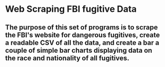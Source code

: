 # Web Scraping FBI fugitive Data
## The purpose of this set of programs is to scrape the FBI's website for dangerous fugitives, create a readable CSV of all the data, and create a bar a couple of simple bar charts displaying data on the race and nationality of all fugitives.
